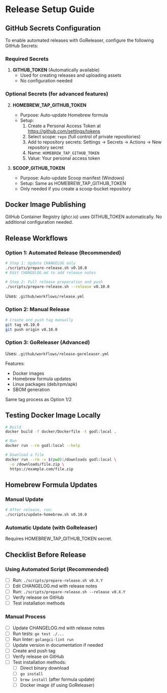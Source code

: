 # Release Setup Guide

## GitHub Secrets Configuration

To enable automated releases with GoReleaser, configure the following GitHub Secrets:

### Required Secrets

1. **GITHUB_TOKEN** (Automatically available)
   - Used for creating releases and uploading assets
   - No configuration needed

### Optional Secrets (for advanced features)

2. **HOMEBREW_TAP_GITHUB_TOKEN**
   - Purpose: Auto-update Homebrew formula
   - Setup:
     1. Create a Personal Access Token at https://github.com/settings/tokens
     2. Select scope: `repo` (full control of private repositories)
     3. Add to repository secrets: Settings → Secrets → Actions → New repository secret
     4. Name: `HOMEBREW_TAP_GITHUB_TOKEN`
     5. Value: Your personal access token

3. **SCOOP_GITHUB_TOKEN**
   - Purpose: Auto-update Scoop manifest (Windows)
   - Setup: Same as HOMEBREW_TAP_GITHUB_TOKEN
   - Only needed if you create a scoop-bucket repository

## Docker Image Publishing

GitHub Container Registry (ghcr.io) uses GITHUB_TOKEN automatically.
No additional configuration needed.

## Release Workflows

### Option 1: Automated Release (Recommended)
```bash
# Step 1: Update CHANGELOG only
./scripts/prepare-release.sh v0.10.0
# Edit CHANGELOG.md to add release notes

# Step 2: Full release preparation and push
./scripts/prepare-release.sh --release v0.10.0
```
Uses: `.github/workflows/release.yml`

### Option 2: Manual Release
```bash
# Create and push tag manually
git tag v0.10.0
git push origin v0.10.0
```

### Option 3: GoReleaser (Advanced)
Uses: `.github/workflows/release-goreleaser.yml`

Features:
- Docker images
- Homebrew formula updates
- Linux packages (deb/rpm/apk)
- SBOM generation

Same tag process as Option 1/2

## Testing Docker Image Locally

```bash
# Build
docker build -f docker/Dockerfile -t godl:local .

# Run
docker run --rm godl:local --help

# Download a file
docker run --rm -v $(pwd):/downloads godl:local \
  -o /downloads/file.zip \
  https://example.com/file.zip
```

## Homebrew Formula Updates

### Manual Update
```bash
# After release, run:
./scripts/update-homebrew.sh v0.10.0
```

### Automatic Update (with GoReleaser)
Requires HOMEBREW_TAP_GITHUB_TOKEN secret.

## Checklist Before Release

### Using Automated Script (Recommended)
- [ ] Run: `./scripts/prepare-release.sh v0.X.Y`
- [ ] Edit CHANGELOG.md with release notes
- [ ] Run: `./scripts/prepare-release.sh --release v0.X.Y`
- [ ] Verify release on GitHub
- [ ] Test installation methods

### Manual Process
- [ ] Update CHANGELOG.md with release notes
- [ ] Run tests: `go test ./...`
- [ ] Run linter: `golangci-lint run`
- [ ] Update version in documentation if needed
- [ ] Create and push tag
- [ ] Verify release on GitHub
- [ ] Test installation methods:
  - [ ] Direct binary download
  - [ ] `go install`
  - [ ] `brew install` (after formula update)
  - [ ] Docker image (if using GoReleaser)